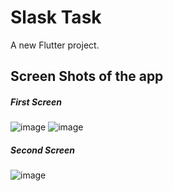 # Slask Task

A new Flutter project.

## Screen Shots of the app
##### First Screen
![image](https://github.com/Menna-Ahmed7/Slash_Task/assets/110634473/5a1cd18a-d057-4366-a482-f7bec2595a86)
![image](https://github.com/Menna-Ahmed7/Slash_Task/assets/110634473/59cfe84a-df4a-450f-b93d-c201b56a2cd4)

##### Second Screen
![image](https://github.com/Menna-Ahmed7/Slash_Task/assets/110634473/3cbf2128-fa62-4179-a7f8-6c798d1e82d8)
